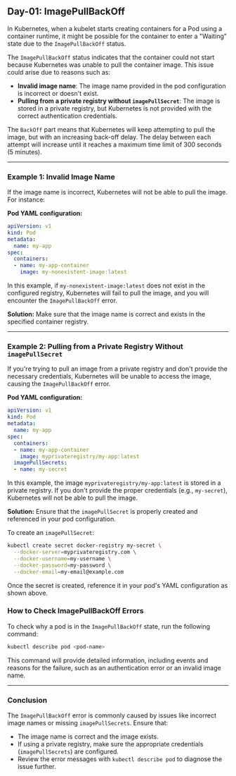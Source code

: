 ## Day-01: ImagePullBackOff

In Kubernetes, when a kubelet starts creating containers for a Pod using a container runtime, it might be possible for the container to enter a "Waiting" state due to the `ImagePullBackOff` status.

The `ImagePullBackOff` status indicates that the container could not start because Kubernetes was unable to pull the container image. This issue could arise due to reasons such as:

- **Invalid image name**: The image name provided in the pod configuration is incorrect or doesn't exist.
- **Pulling from a private registry without `imagePullSecret`**: The image is stored in a private registry, but Kubernetes is not provided with the correct authentication credentials.

The `BackOff` part means that Kubernetes will keep attempting to pull the image, but with an increasing back-off delay. The delay between each attempt will increase until it reaches a maximum time limit of 300 seconds (5 minutes).

---

### **Example 1: Invalid Image Name**

If the image name is incorrect, Kubernetes will not be able to pull the image. For instance:

**Pod YAML configuration:**

```yaml
apiVersion: v1
kind: Pod
metadata:
  name: my-app
spec:
  containers:
  - name: my-app-container
    image: my-nonexistent-image:latest
```

In this example, if `my-nonexistent-image:latest` does not exist in the configured registry, Kubernetes will fail to pull the image, and you will encounter the `ImagePullBackOff` error.

**Solution:** Make sure that the image name is correct and exists in the specified container registry.

---

### **Example 2: Pulling from a Private Registry Without `imagePullSecret`**

If you're trying to pull an image from a private registry and don't provide the necessary credentials, Kubernetes will be unable to access the image, causing the `ImagePullBackOff` error.

**Pod YAML configuration:**

```yaml
apiVersion: v1
kind: Pod
metadata:
  name: my-app
spec:
  containers:
  - name: my-app-container
    image: myprivateregistry/my-app:latest
  imagePullSecrets:
  - name: my-secret
```

In this example, the image `myprivateregistry/my-app:latest` is stored in a private registry. If you don't provide the proper credentials (e.g., `my-secret`), Kubernetes will not be able to pull the image.

**Solution:** Ensure that the `imagePullSecret` is properly created and referenced in your pod configuration.

To create an `imagePullSecret`:

```bash
kubectl create secret docker-registry my-secret \
  --docker-server=myprivateregistry.com \
  --docker-username=my-username \
  --docker-password=my-password \
  --docker-email=my-email@example.com
```

Once the secret is created, reference it in your pod's YAML configuration as shown above.

### **How to Check ImagePullBackOff Errors**

To check why a pod is in the `ImagePullBackOff` state, run the following command:

```bash
kubectl describe pod <pod-name>
```

This command will provide detailed information, including events and reasons for the failure, such as an authentication error or an invalid image name.

---

### **Conclusion**

The `ImagePullBackOff` error is commonly caused by issues like incorrect image names or missing `imagePullSecrets`. Ensure that:

- The image name is correct and the image exists.
- If using a private registry, make sure the appropriate credentials (`imagePullSecrets`) are configured.
- Review the error messages with `kubectl describe pod` to diagnose the issue further.
